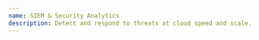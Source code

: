 ```yaml
---
name: SIEM & Security Analytics
description: Detect and respond to threats at cloud speed and scale.
---
```

